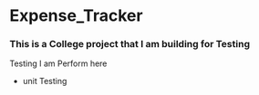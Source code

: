 # Expense_Tracker
<h3>This is a College project that I am building for Testing</h3>
<p>Testing I am Perform here</p>
<ul>
<li>unit Testing</li>
</ul>
